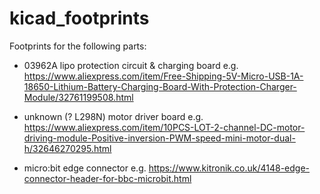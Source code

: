 # kicad_footprints

Footprints for the following parts:

- 03962A lipo protection circuit & charging board e.g. https://www.aliexpress.com/item/Free-Shipping-5V-Micro-USB-1A-18650-Lithium-Battery-Charging-Board-With-Protection-Charger-Module/32761199508.html

- unknown (? L298N) motor driver board e.g. https://www.aliexpress.com/item/10PCS-LOT-2-channel-DC-motor-driving-module-Positive-inversion-PWM-speed-mini-motor-dual-h/32646270295.html

- micro:bit edge connector e.g. https://www.kitronik.co.uk/4148-edge-connector-header-for-bbc-microbit.html
